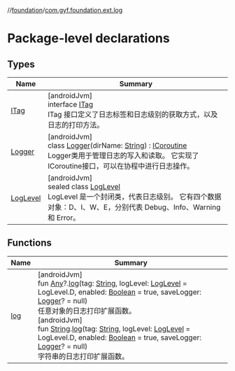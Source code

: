 //[foundation](../../index.md)/[com.gyf.foundation.ext.log](index.md)

# Package-level declarations

## Types

| Name | Summary |
|---|---|
| [ITag](-i-tag/index.md) | [androidJvm]<br>interface [ITag](-i-tag/index.md)<br>ITag 接口定义了日志标签和日志级别的获取方式，以及日志的打印方法。 |
| [Logger](-logger/index.md) | [androidJvm]<br>class [Logger](-logger/index.md)(dirName: [String](https://kotlinlang.org/api/core/kotlin-stdlib/kotlin/-string/index.html)) : [ICoroutine](../com.gyf.foundation.ext.coroutine/-i-coroutine/index.md)<br>Logger类用于管理日志的写入和读取。 它实现了ICoroutine接口，可以在协程中进行日志操作。 |
| [LogLevel](-log-level/index.md) | [androidJvm]<br>sealed class [LogLevel](-log-level/index.md)<br>LogLevel 是一个封闭类，代表日志级别。 它有四个数据对象：D、I、W、E，分别代表 Debug、Info、Warning 和 Error。 |

## Functions

| Name | Summary |
|---|---|
| [log](log.md) | [androidJvm]<br>fun [Any](https://kotlinlang.org/api/core/kotlin-stdlib/kotlin/-any/index.html)?.[log](log.md)(tag: [String](https://kotlinlang.org/api/core/kotlin-stdlib/kotlin/-string/index.html), logLevel: [LogLevel](-log-level/index.md) = LogLevel.D, enabled: [Boolean](https://kotlinlang.org/api/core/kotlin-stdlib/kotlin/-boolean/index.html) = true, saveLogger: [Logger](-logger/index.md)? = null)<br>任意对象的日志打印扩展函数。<br>[androidJvm]<br>fun [String](https://kotlinlang.org/api/core/kotlin-stdlib/kotlin/-string/index.html).[log](log.md)(tag: [String](https://kotlinlang.org/api/core/kotlin-stdlib/kotlin/-string/index.html), logLevel: [LogLevel](-log-level/index.md) = LogLevel.D, enabled: [Boolean](https://kotlinlang.org/api/core/kotlin-stdlib/kotlin/-boolean/index.html) = true, saveLogger: [Logger](-logger/index.md)? = null)<br>字符串的日志打印扩展函数。 |